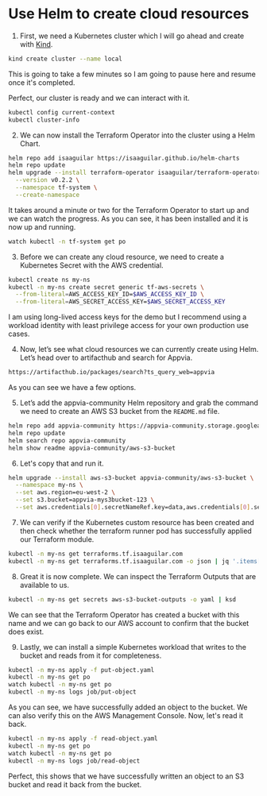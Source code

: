 # Use Helm to create cloud resources

1. First, we need a Kubernetes cluster which I will go ahead and create with [Kind](https://kind.sigs.k8s.io/docs/user/quick-start/#installation).
```bash
kind create cluster --name local
```
  This is going to take a few minutes so I am going to pause here and resume once it's completed.

  Perfect, our cluster is ready and we can interact with it.
```bash
kubectl config current-context
kubectl cluster-info
```

2. We can now install the Terraform Operator into the cluster using a Helm Chart.
```bash
helm repo add isaaguilar https://isaaguilar.github.io/helm-charts
helm repo update
helm upgrade --install terraform-operator isaaguilar/terraform-operator \
  --version v0.2.2 \
  --namespace tf-system \
  --create-namespace
```
  It takes around a minute or two for the Terraform Operator to start up and we can watch the progress.
  As you can see, it has been installed and it is now up and running.
```bash
watch kubectl -n tf-system get po
```

3. Before we can create any cloud resource, we need to create a Kubernetes Secret with the AWS credential.
```bash
kubectl create ns my-ns
kubectl -n my-ns create secret generic tf-aws-secrets \
  --from-literal=AWS_ACCESS_KEY_ID=$AWS_ACCESS_KEY_ID \
  --from-literal=AWS_SECRET_ACCESS_KEY=$AWS_SECRET_ACCESS_KEY
```
I am using long-lived access keys for the demo but I recommend using a workload identity with least privilege access for your own production use cases.

4. Now, let’s see what cloud resources we can currently create using Helm. Let’s head over to artifacthub and search for Appvia.
```bash
https://artifacthub.io/packages/search?ts_query_web=appvia
```
As you can see we have a few options.

5. Let’s add the appvia-community Helm repository and grab the command we need to create an AWS S3 bucket from the `README.md` file.
```bash
helm repo add appvia-community https://appvia-community.storage.googleapis.com
helm repo update
helm search repo appvia-community
helm show readme appvia-community/aws-s3-bucket
```

6. Let's copy that and run it.
```bash
helm upgrade --install aws-s3-bucket appvia-community/aws-s3-bucket \
  --namespace my-ns \
  --set aws.region=eu-west-2 \
  --set s3.bucket=appvia-mys3bucket-123 \
  --set aws.credentials[0].secretNameRef.key=data,aws.credentials[0].secretNameRef.name=tf-aws-secrets,aws.credentials[0].secretNameRef.namespace=my-ns  
```

7. We can verify if the Kubernetes custom resource has been created and then check whether the terraform runner pod has successfully applied our Terraform module.
```bash
kubectl -n my-ns get terraforms.tf.isaaguilar.com
kubectl -n my-ns get terraforms.tf.isaaguilar.com -o json | jq '.items[].status.stages[] | select(.podType=="apply")'
```

8. Great it is now complete. We can inspect the Terraform Outputs that are available to us.
```bash
kubectl -n my-ns get secrets aws-s3-bucket-outputs -o yaml | ksd
```
  We can see that the Terraform Operator has created a bucket with this name and we can go back to our AWS account to confirm that the bucket does exist.

9. Lastly, we can install a simple Kubernetes workload that writes to the bucket and reads from it for completeness.
```bash
kubectl -n my-ns apply -f put-object.yaml
kubectl -n my-ns get po
watch kubectl -n my-ns get po
kubectl -n my-ns logs job/put-object
```
  As you can see, we have successfully added an object to the bucket.
  We can also verify this on the AWS Management Console.
  Now, let's read it back.
```bash
kubectl -n my-ns apply -f read-object.yaml
kubectl -n my-ns get po
watch kubectl -n my-ns get po
kubectl -n my-ns logs job/read-object
```

Perfect, this shows that we have successfully written an object to an S3 bucket and read it back from the bucket.
